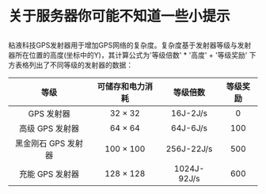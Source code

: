 # 关于服务器你可能不知道一些小提示

## 
粘液科技GPS发射器用于增加GPS网络的复杂度。复杂度基于发射器等级与发射器所在位置的高度(坐标中的Y)，其计算公式为'等级倍数' * '高度' + '等级奖励'
下方表格列出了不同等级的发射器的数据：


|   等级    |     可储存和电力消耗      |   等级倍数   |      等级奖励      |
|:--------:|:-------------:|:--------:|:--------------:|
|   GPS 发射器   |    32 × 32    |   16J-2J/s    |       0       |
|   高级 GPS 发射器   |    64 × 64    |   64J-6J/s    |   100    |
|   黑金刚石 GPS 发射器   |   100 × 100   |   256J-22J/s    |   500    |
|   充能 GPS 发射器   |   128 × 128   |   1024J-92J/s    |   600   |
